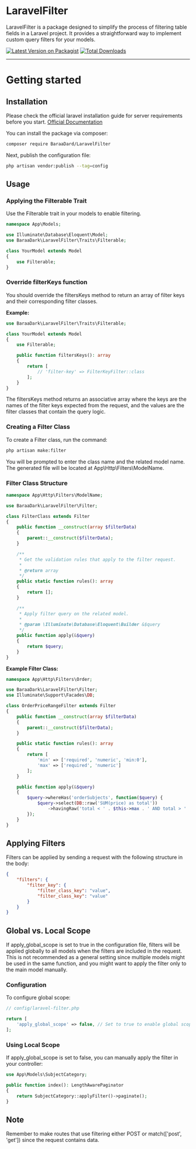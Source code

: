 # LaravelFilter
LaravelFilter is a package designed to simplify the process of filtering table fields in a Laravel project. It provides a straightforward way to implement custom query filters for your models.

[![Latest Version on Packagist](https://img.shields.io/packagist/v/baraaDark/LaravelFilter.svg?style=flat-square)](https://packagist.org/packages/BaraaDark/LaravelFilter)
[![Total Downloads](https://img.shields.io/packagist/dt/BaraaDark/LaravelFilter.svg?style=flat-square)](https://packagist.org/packages/BaraaDark/LaravelFilter)

----------

# Getting started

## Installation

Please check the official laravel installation guide for server requirements before you start. [Official Documentation](https://laravel.com/docs/10.x/installation)

You can install the package via composer:
``` bash
composer require BaraaDard/LaravelFilter
```

Next, publish the configuration file:
``` bash
php artisan vendor:publish --tag=config
```

## Usage

### Applying the Filterable Trait
Use the Filterable trait in your models to enable filtering.
``` php
namespace App\Models;

use Illuminate\Database\Eloquent\Model;
use BaraaDark\LaravelFilter\Traits\Filterable;

class YourModel extends Model
{
    use Filterable;
}
```

### Override filterKeys function
You should override the filtersKeys method to return an array of filter keys and their corresponding filter classes.

**Example:** 
``` php
use BaraaDark\LaravelFilter\Traits\Filterable;

class YourModel extends Model
{
    use Filterable;

    public function filtersKeys(): array
    {
        return [
            // 'filter-key' => FilterKeyFilter::class
        ];
    }
}
```
The filtersKeys method returns an associative array where the keys are the names of the filter keys expected from the request, and the values are the filter classes that contain the query logic.

### Creating a Filter Class
To create a Filter class, run the command:
``` bash
php artisan make:filter
```
You will be prompted to enter the class name and the related model name. The generated file will be located at App\Http\Filters\ModelName.

### Filter Class Structure

``` php
namespace App\Http\Filters\ModelName;

use BaraaDark\LaravelFilter\Filter;

class FilterClass extends Filter
{
    public function __construct(array $filterData)
    {
        parent::__construct($filterData);
    }

    /**
     * Get the validation rules that apply to the filter request.
     *
     * @return array
     */
    public static function rules(): array
    {
        return [];
    }

    /**
     * Apply filter query on the related model.
     *
     * @param \Illuminate\Database\Eloquent\Builder &$query
     */
    public function apply(&$query)
    {
        return $query;
    }
}
```

**Example Filter Class:**
``` php
namespace App\Http\Filters\Order;

use BaraaDark\LaravelFilter\Filter;
use Illuminate\Support\Facades\DB;

class OrderPriceRangeFilter extends Filter
{
    public function __construct(array $filterData)
    {
        parent::__construct($filterData);
    }

    public static function rules(): array
    {
        return [
            'min' => ['required', 'numeric', 'min:0'],
            'max' => ['required', 'numeric']
        ];
    }

    public function apply(&$query)
    {
        $query->whereHas('orderSubjects', function($query) {
            $query->select(DB::raw('SUM(price) as total'))
                ->havingRaw('total < ' . $this->max . ' AND total > ' . $this->min);
        });
    }
}
```

## Applying Filters
Filters can be applied by sending a request with the following structure in the body:
``` json
{
    "filters": {
        "filter_key": {
            "filter_class_key": "value",
            "filter_class_key": "value"
        }
    }
}
```

## Global vs. Local Scope
If apply_global_scope is set to true in the configuration file, filters will be applied globally to all models when the filters are included in the request. This is not recommended as a general setting since multiple models might be used in the same function, and you might want to apply the filter only to the main model manually.

### Configuration
To configure global scope:

``` php
// config/laravel-filter.php

return [
    'apply_global_scope' => false, // Set to true to enable global scope
];
```

### Using Local Scope
If apply_global_scope is set to false, you can manually apply the filter in your controller:

``` php
use App\Models\SubjectCategory;

public function index(): LengthAwarePaginator
{
    return SubjectCategory::applyFilter()->paginate();
}
```

## Note
Remember to make routes that use filtering either POST or match(['post', 'get']) since the request contains data.
